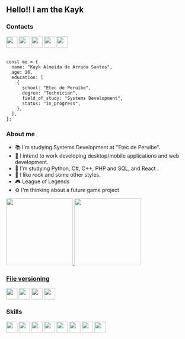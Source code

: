 ## Hello!! I am the Kayk 

<h3>Contacts</h3>
<div style="display: inline_block">
  <a href="https://www.facebook.com/profile.php?id=100011276137293" target="_blank"><img align="center" height="30" src="https://img.shields.io/badge/Facebook-1877F2?style=for-the-badge&logo=facebook&logoColor=white"></a>
  <a href="https://www.instagram.com/kayk_arruda/" target="_blank"><img align="center" height="30" src="https://img.shields.io/badge/Instagram-E4405F?style=for-the-badge&logo=instagram&logoColor=white"></a>
  <a href="https://www.linkedin.com/in/kayk-santos-a89807217/" target="_blank"><img align="center" height="30" src="https://img.shields.io/badge/LinkedIn-0077B5?style=for-the-badge&logo=linkedin&logoColor=white"></a>
  <a href="https://www.reddit.com/user/Etequiano" target="_blank"><img align="center" height="30" src="https://img.shields.io/badge/Reddit-FF4500?style=for-the-badge&logo=reddit&logoColor=white"></a>
  <a href="https://medium.com/@kaykarrudasantos2018" target="_blank"><img align="center" height="30" src="https://img.shields.io/badge/Medium-12100E?style=for-the-badge&logo=medium&logoColor=white"></a>
</div><br>

```
const me = {
  name: "Kayk Almeida de Arruda Santos",
  age: 16,
  education: [
    {
      school: "Etec de Peruíbe",
      degree: "Technician",
      field_of_study: "Systems Development",
      status: "in_progress",
    },
  ],
};
```

### About me
<ul>
<li>📚 I'm studying Systems Development at "Etec de Peruíbe".</li>
<li>🔎 I intend to work developing desktop/mobile applications and web development.</li>
<li>📖 I'm studying Python, C#, C++, PHP and SQL, and React .</li>
<li>🎵 I like rock and some other styles.</li>
<li>🎮 League of Legends</li>
<li>⚙️ I'm thinking about a future game project</li>
</ul>
  
<div>
  <a href="https://github.com/KaykSantos">
  <img height="180em" src="https://github-readme-stats.vercel.app/api?username=KaykSantos&show_icons=true&theme=blue-green&include_all_commits=true&count_private=true"/>
  <img height="180em" src="https://github-readme-stats.vercel.app/api/top-langs/?username=KaykSantos&layout=compact&langs_count=7&theme=blue-green"/>
</div>
  
<h3>File versioning</h3>
<div>
  <a href="https://github.com/KaykSantos" target="_blank"><img align="center" height="30" src="https://img.shields.io/badge/GitHub-100000?style=for-the-badge&logo=github&logoColor=white"></a>
  <a href="https://gitlab.com/KaykSantos" target="_blank"><img align="center" height="30" src="https://img.shields.io/badge/GitLab-330F63?style=for-the-badge&logo=gitlab&logoColor=white"></a>
  <a href="https://bitbucket.org/KaykSantos/" target="_blank"><img align="center" height="30" src="https://img.shields.io/badge/Bitbucket-330F63?style=for-the-badge&logo=bitbucket&logoColor=white"></a>
  <a href="https://pt.stackoverflow.com/users/279571/kayk-santos" target="_blank"><img align="center" height="30" src="https://img.shields.io/badge/Stack_Overflow-FE7A16?style=for-the-badge&logo=stack-overflow&logoColor=white"></a>
</div>  

  ### Skills
<div style="display: inline_block">
  <a href="https://github.com/KaykSantos?tab=repositories&q=&type=&language=javascript&sort="><img align="center" height="30" src="https://img.shields.io/badge/JavaScript-F7DF1E?style=for-the-badge&logo=javascript&logoColor=black"></a>
  <a href="https://github.com/KaykSantos?tab=repositories&q=&type=&language=html&sort="><img align="center" height="30" src="https://img.shields.io/badge/HTML5-E34F26?style=for-the-badge&logo=html5&logoColor=white"></a>
  <a href="https://github.com/KaykSantos?tab=repositories&q=&type=&language=css&sort="><img align="center"  height="30"src="https://img.shields.io/badge/CSS3-1572B6?style=for-the-badge&logo=css3&logoColor=white"></a>
  <a href="https://github.com/KaykSantos?tab=repositories&q=&type=&language=python&sort="><img align="center"  height="30"src="https://img.shields.io/badge/Python-14354C?style=for-the-badge&logo=python&logoColor=white"></a>
  <a href="https://github.com/KaykSantos?tab=repositories&q=&type=&language=c%23&sort="><img align="center"  height="30"src="https://img.shields.io/badge/C%23-239120?style=for-the-badge&logo=c-sharp&logoColor=white"></a>
  <a href="https://github.com/KaykSantos"><img align="center"  height="30"  src="https://img.shields.io/badge/MySQL-00000F?style=for-the-badge&logo=mysql&logoColor=white"></a>
  <a href="https://github.com/KaykSantos"><img align="center"  height="30" src="https://img.shields.io/badge/PHP-777BB4?style=for-the-badge&logo=php&logoColor=white" /></a>
  <a href="https://github.com/KaykSantos"><img align="center"  height="30" src="https://img.shields.io/badge/C%2B%2B-00599C?style=for-the-badge&logo=c%2B%2B&logoColor=white" /></a>
</div>
<br>
<div> 
